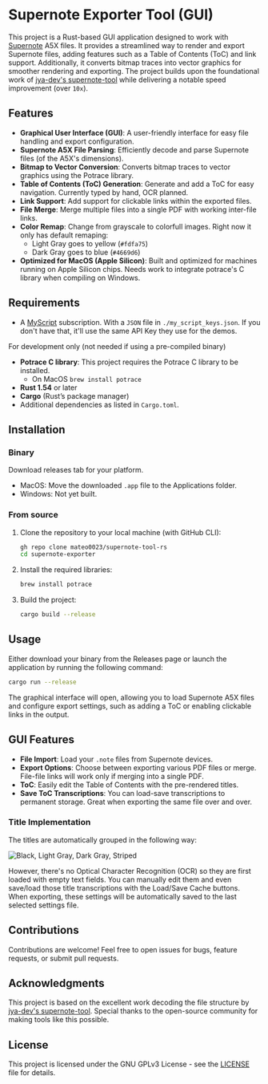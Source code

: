 # Supernote Exporter Tool (GUI)

This project is a Rust-based GUI application designed to work with [Supernote](https://supernote.com) A5X files. It provides a streamlined way to render and export Supernote files, adding features such as a Table of Contents (ToC) and link support. Additionally, it converts bitmap traces into vector graphics for smoother rendering and exporting. The project builds upon the foundational work of [jya-dev's supernote-tool](https://github.com/jya-dev/supernote-tool) while delivering a notable speed improvement (over `10x`).

## Features

- **Graphical User Interface (GUI)**: A user-friendly interface for easy file handling and export configuration.
- **Supernote A5X File Parsing**: Efficiently decode and parse Supernote files (of the A5X's dimensions).
- **Bitmap to Vector Conversion**: Converts bitmap traces to vector graphics using the Potrace library.
- **Table of Contents (ToC) Generation**: Generate and add a ToC for easy navigation. Currently typed by hand, OCR planned.
- **Link Support**: Add support for clickable links within the exported files.
- **File Merge**: Merge multiple files into a single PDF with working inter-file links.
- **Color Remap**: Change from grayscale to colorfull images. Right now it only has default remaping:
  - Light Gray goes to yellow (`#fdfa75`)
  - Dark Gray goes to blue (`#4669d6`)
- **Optimized for MacOS (Apple Silicon)**: Built and optimized for machines running on Apple Silicon chips. Needs work to integrate potrace's C library when compiling on Windows.

## Requirements
- A [MyScript](https://www.myscript.com) subscription. With a `JSON` file in `./my_script_keys.json`. If you don't have that, it'll use the same API Key they use for the demos.

For development only (not needed if using a pre-compiled binary)
- **Potrace C library**: This project requires the Potrace C library to be installed.
  - On MacOS `brew install potrace`
- **Rust 1.54** or later
- **Cargo** (Rust’s package manager)
- Additional dependencies as listed in `Cargo.toml`.

## Installation

### Binary

Download releases tab for your platform.
- MacOS: Move the downloaded `.app` file to the Applications folder.
- Windows: Not yet built.

### From source

1. Clone the repository to your local machine (with GitHub CLI):

    ```bash
    gh repo clone mateo0023/supernote-tool-rs
    cd supernote-exporter
    ```

2. Install the required libraries:

    ```bash
    brew install potrace
    ```

3. Build the project:

    ```bash
    cargo build --release
    ```

## Usage

Either download your binary from the Releases page or launch the application by running the following command:

```bash
cargo run --release
```

The graphical interface will open, allowing you to load Supernote A5X files and configure export settings, such as adding a ToC or enabling clickable links in the output.

## GUI Features

- **File Import**: Load your `.note` files from Supernote devices.
- **Export Options**: Choose between exporting various PDF files or merge. File-file links will work only if merging into a single PDF.
- **ToC**: Easily edit the Table of Contents with the pre-rendered titles.
- **Save ToC Transcriptions**: You can load-save transcriptions to permanent storage. Great when exporting the same file over and over.

### Title Implementation

The titles are automatically grouped in the following way:

![Black, Light Gray, Dark Gray, Striped](./examples/Test%20Doc_Page_3.png)

However, there's no Optical Character Recognition (OCR) so they are first loaded with empty text fields. You can manually edit them and even save/load those title transcriptions with the Load/Save Cache buttons. When exporting, these settings will be automatically saved to the last selected settings file.

## Contributions

Contributions are welcome! Feel free to open issues for bugs, feature requests, or submit pull requests.

## Acknowledgments

This project is based on the excellent work decoding the file structure by [jya-dev's supernote-tool](https://github.com/jya-dev/supernote-tool). Special thanks to the open-source community for making tools like this possible.

## License

This project is licensed under the GNU GPLv3 License - see the [LICENSE](LICENSE) file for details.
